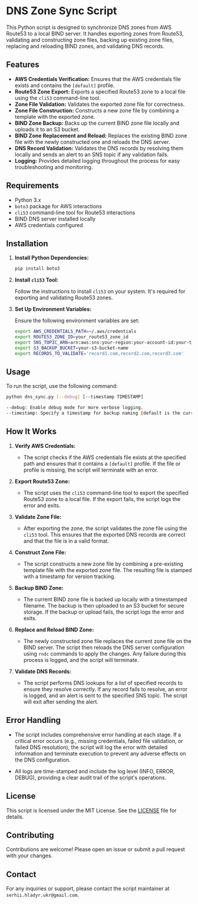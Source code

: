 # DNS Zone Sync Script

This Python script is designed to synchronize DNS zones from AWS Route53 to a local BIND server. It handles exporting zones from Route53, validating and constructing zone files, backing up existing zone files, replacing and reloading BIND zones, and validating DNS records.

## Features

- **AWS Credentials Verification:** Ensures that the AWS credentials file exists and contains the `[default]` profile.
- **Route53 Zone Export:** Exports a specified Route53 zone to a local file using the `cli53` command-line tool.
- **Zone File Validation:** Validates the exported zone file for correctness.
- **Zone File Construction:** Constructs a new zone file by combining a template with the exported zone.
- **BIND Zone Backup:** Backs up the current BIND zone file locally and uploads it to an S3 bucket.
- **BIND Zone Replacement and Reload:** Replaces the existing BIND zone file with the newly constructed one and reloads the DNS server.
- **DNS Record Validation:** Validates the DNS records by resolving them locally and sends an alert to an SNS topic if any validation fails.
- **Logging:** Provides detailed logging throughout the process for easy troubleshooting and monitoring.

## Requirements

- Python 3.x
- `boto3` package for AWS interactions
- `cli53` command-line tool for Route53 interactions
- BIND DNS server installed locally
- AWS credentials configured

## Installation

1. **Install Python Dependencies:**

    ```sh
    pip install boto3
    ```

2. **Install `cli53` Tool:**

    Follow the instructions to install `cli53` on your system. It's required for exporting and validating Route53 zones.

3. **Set Up Environment Variables:**

    Ensure the following environment variables are set:

    ```sh
    export AWS_CREDENTIALS_PATH=~/.aws/credentials
    export ROUTE53_ZONE_ID=your_route53_zone_id
    export SNS_TOPIC_ARN=arn:aws:sns:your-region:your-account-id:your-topic-name
    export S3_BACKUP_BUCKET=your-s3-bucket-name
    export RECORDS_TO_VALIDATE='record1.com,record2.com,record3.com'
    ```

## Usage

To run the script, use the following command:

```sh
python dns_sync.py [--debug] [--timestamp TIMESTAMP]
```
```sh
--debug: Enable debug mode for more verbose logging.
--timestamp: Specify a timestamp for backup naming (default is the current date and hour)
```

## How It Works

1. **Verify AWS Credentials:** 
    - The script checks if the AWS credentials file exists at the specified path and ensures that it contains a `[default]` profile. If the file or profile is missing, the script will terminate with an error.

2. **Export Route53 Zone:** 
    - The script uses the `cli53` command-line tool to export the specified Route53 zone to a local file. If the export fails, the script logs the error and exits.

3. **Validate Zone File:** 
    - After exporting the zone, the script validates the zone file using the `cli53` tool. This ensures that the exported DNS records are correct and that the file is in a valid format.

4. **Construct Zone File:** 
    - The script constructs a new zone file by combining a pre-existing template file with the exported zone file. The resulting file is stamped with a timestamp for version tracking.

5. **Backup BIND Zone:** 
    - The current BIND zone file is backed up locally with a timestamped filename. The backup is then uploaded to an S3 bucket for secure storage. If the backup or upload fails, the script logs the error and exits.

6. **Replace and Reload BIND Zone:** 
    - The newly constructed zone file replaces the current zone file on the BIND server. The script then reloads the DNS server configuration using `rndc` commands to apply the changes. Any failure during this process is logged, and the script will terminate.

7. **Validate DNS Records:** 
    - The script performs DNS lookups for a list of specified records to ensure they resolve correctly. If any record fails to resolve, an error is logged, and an alert is sent to the specified SNS topic. The script will exit after sending the alert.

## Error Handling

- The script includes comprehensive error handling at each stage. If a critical error occurs (e.g., missing credentials, failed file validation, or failed DNS resolution), the script will log the error with detailed information and terminate execution to prevent any adverse effects on the DNS configuration.

- All logs are time-stamped and include the log level (INFO, ERROR, DEBUG), providing a clear audit trail of the script's operations.

## License

This script is licensed under the MIT License. See the [LICENSE](LICENSE) file for details.

## Contributing

Contributions are welcome! Please open an issue or submit a pull request with your changes.

## Contact

For any inquiries or support, please contact the script maintainer at `serhii.hladyr.ukr@gmail.com`.
